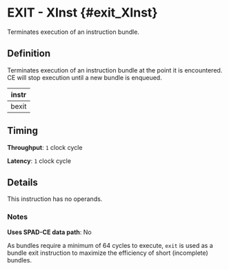# EXIT - XInst {#exit_XInst}

Terminates execution of an instruction bundle.

## Definition

Terminates execution of an instruction bundle at the point it is encountered. CE will stop execution until a new bundle is enqueued.

| instr |
|-|
| bexit |

## Timing

**Throughput**: `1` clock cycle

**Latency**: `1` clock cycle

## Details

This instruction has no operands.

### Notes

**Uses SPAD-CE data path**: No

As bundles require a minimum of 64 cycles to execute, `exit` is used as a bundle exit instruction to maximize the efficiency of short (incomplete) bundles.
